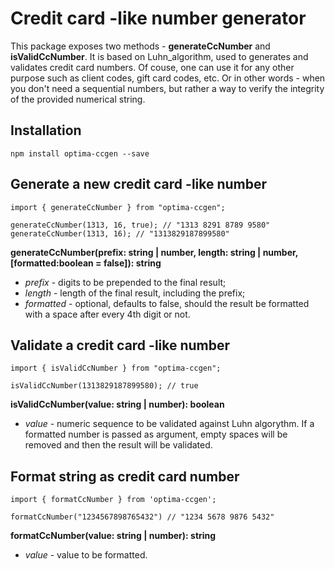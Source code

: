 # Credit card -like number generator

This package exposes two methods - **generateCcNumber** and **isValidCcNumber**.
It is based on Luhn_algorithm, used to generates and validates credit card numbers.
Of couse, one can use it for any other purpose such as client codes, gift card codes, etc.
Or in other words - when you don't need a sequential numbers, but rather a way to
verify the integrity of the provided numerical string.

## Installation

```
npm install optima-ccgen --save
```

## Generate a new credit card -like number

```
import { generateCcNumber } from "optima-ccgen";

generateCcNumber(1313, 16, true); // "1313 8291 8789 9580"
generateCcNumber(1313, 16); // "1313829187899580"

```

**generateCcNumber(prefix: string | number, length: string | number, [formatted:boolean = false]): string**

- _prefix_ - digits to be prepended to the final result;
- _length_ - length of the final result, including the prefix;
- _formatted_ - optional, defaults to false, should the result
  be formatted with a space after every 4th digit or not.

## Validate a credit card -like number

```
import { isValidCcNumber } from "optima-ccgen";

isValidCcNumber(1313829187899580); // true
```

**isValidCcNumber(value: string | number): boolean**

- _value_ - numeric sequence to be validated against Luhn algorythm.
  If a formatted number is passed as argument, empty spaces will be
  removed and then the result will be validated.

## Format string as credit card number

```
import { formatCcNumber } from 'optima-ccgen';

formatCcNumber("1234567898765432") // "1234 5678 9876 5432"
```

**formatCcNumber(value: string | number): string**

- _value_ - value to be formatted.
